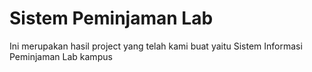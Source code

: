# Sistem Peminjaman Lab
Ini merupakan hasil project yang telah kami buat yaitu Sistem Informasi Peminjaman Lab kampus
